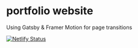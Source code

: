 # portfolio website

Using Gatsby & Framer Motion for page transitions















[![Netlify Status](https://api.netlify.com/api/v1/badges/bd53bcfd-73b7-4742-861c-3d51dfe5a014/deploy-status)](https://app.netlify.com/sites/moviat/deploys)
